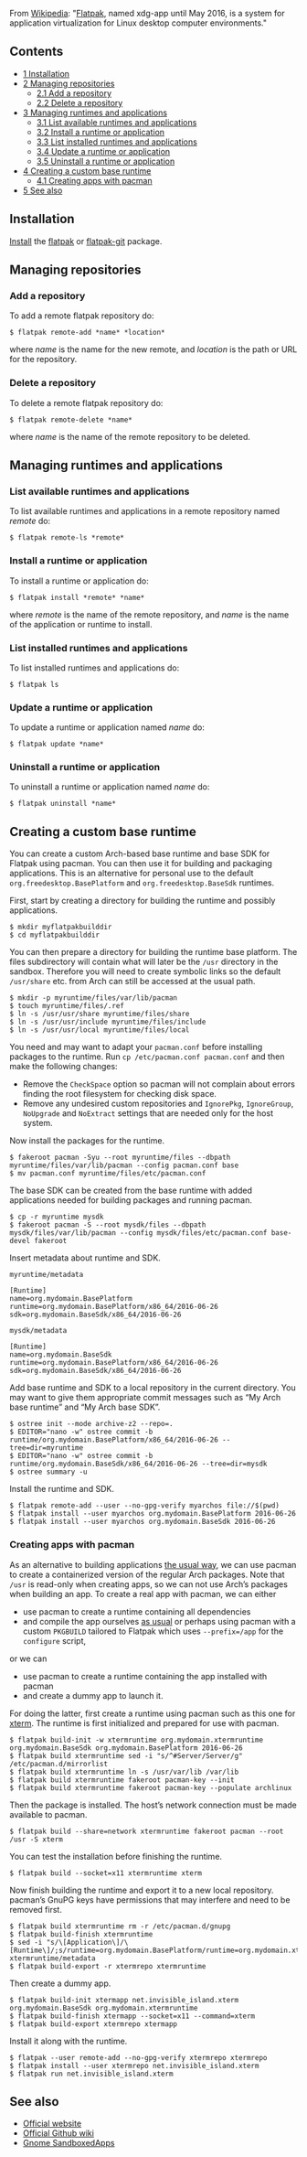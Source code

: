 From [Wikipedia](https://en.wikipedia.org/wiki/flatpak "wikipedia:flatpak"): "[Flatpak](http://flatpak.org), named xdg-app until May 2016, is a system for application virtualization for Linux desktop computer environments."

## Contents

*   [1 Installation](#Installation)
*   [2 Managing repositories](#Managing_repositories)
    *   [2.1 Add a repository](#Add_a_repository)
    *   [2.2 Delete a repository](#Delete_a_repository)
*   [3 Managing runtimes and applications](#Managing_runtimes_and_applications)
    *   [3.1 List available runtimes and applications](#List_available_runtimes_and_applications)
    *   [3.2 Install a runtime or application](#Install_a_runtime_or_application)
    *   [3.3 List installed runtimes and applications](#List_installed_runtimes_and_applications)
    *   [3.4 Update a runtime or application](#Update_a_runtime_or_application)
    *   [3.5 Uninstall a runtime or application](#Uninstall_a_runtime_or_application)
*   [4 Creating a custom base runtime](#Creating_a_custom_base_runtime)
    *   [4.1 Creating apps with pacman](#Creating_apps_with_pacman)
*   [5 See also](#See_also)

## Installation

[Install](/index.php/Install "Install") the [flatpak](https://www.archlinux.org/packages/?name=flatpak) or [flatpak-git](https://aur.archlinux.org/packages/flatpak-git/) package.

## Managing repositories

### Add a repository

To add a remote flatpak repository do:

```
$ flatpak remote-add *name* *location*

```

where *name* is the name for the new remote, and *location* is the path or URL for the repository.

### Delete a repository

To delete a remote flatpak repository do:

```
$ flatpak remote-delete *name*

```

where *name* is the name of the remote repository to be deleted.

## Managing runtimes and applications

### List available runtimes and applications

To list available runtimes and applications in a remote repository named *remote* do:

```
$ flatpak remote-ls *remote*

```

### Install a runtime or application

To install a runtime or application do:

```
$ flatpak install *remote* *name*

```

where *remote* is the name of the remote repository, and *name* is the name of the application or runtime to install.

### List installed runtimes and applications

To list installed runtimes and applications do:

```
$ flatpak ls

```

### Update a runtime or application

To update a runtime or application named *name* do:

```
$ flatpak update *name*

```

### Uninstall a runtime or application

To uninstall a runtime or application named *name* do:

```
$ flatpak uninstall *name*

```

## Creating a custom base runtime

You can create a custom Arch-based base runtime and base SDK for Flatpak using pacman. You can then use it for building and packaging applications. This is an alternative for personal use to the default `org.freedesktop.BasePlatform` and `org.freedesktop.BaseSdk` runtimes.

First, start by creating a directory for building the runtime and possibly applications.

```
$ mkdir myflatpakbuilddir
$ cd myflatpakbuilddir

```

You can then prepare a directory for building the runtime base platform. The files subdirectory will contain what will later be the `/usr` directory in the sandbox. Therefore you will need to create symbolic links so the default `/usr/share` etc. from Arch can still be accessed at the usual path.

```
$ mkdir -p myruntime/files/var/lib/pacman
$ touch myruntime/files/.ref
$ ln -s /usr/usr/share myruntime/files/share
$ ln -s /usr/usr/include myruntime/files/include
$ ln -s /usr/usr/local myruntime/files/local

```

You need and may want to adapt your `pacman.conf` before installing packages to the runtime. Run `cp /etc/pacman.conf pacman.conf` and then make the following changes:

*   Remove the `CheckSpace` option so pacman will not complain about errors finding the root filesystem for checking disk space.
*   Remove any undesired custom repositories and `IgnorePkg`, `IgnoreGroup`, `NoUpgrade` and `NoExtract` settings that are needed only for the host system.

Now install the packages for the runtime.

```
$ fakeroot pacman -Syu --root myruntime/files --dbpath myruntime/files/var/lib/pacman --config pacman.conf base
$ mv pacman.conf myruntime/files/etc/pacman.conf

```

The base SDK can be created from the base runtime with added applications needed for building packages and running pacman.

```
$ cp -r myruntime mysdk
$ fakeroot pacman -S --root mysdk/files --dbpath mysdk/files/var/lib/pacman --config mysdk/files/etc/pacman.conf base-devel fakeroot

```

Insert metadata about runtime and SDK.

 `myruntime/metadata` 
```
[Runtime]
name=org.mydomain.BasePlatform
runtime=org.mydomain.BasePlatform/x86_64/2016-06-26
sdk=org.mydomain.BaseSdk/x86_64/2016-06-26
```
 `mysdk/metadata` 
```
[Runtime]
name=org.mydomain.BaseSdk
runtime=org.mydomain.BasePlatform/x86_64/2016-06-26
sdk=org.mydomain.BaseSdk/x86_64/2016-06-26
```

Add base runtime and SDK to a local repository in the current directory. You may want to give them appropriate commit messages such as “My Arch base runtime” and “My Arch base SDK”.

```
$ ostree init --mode archive-z2 --repo=.
$ EDITOR="nano -w" ostree commit -b runtime/org.mydomain.BasePlatform/x86_64/2016-06-26 --tree=dir=myruntime
$ EDITOR="nano -w" ostree commit -b runtime/org.mydomain.BaseSdk/x86_64/2016-06-26 --tree=dir=mysdk
$ ostree summary -u

```

Install the runtime and SDK.

```
$ flatpak remote-add --user --no-gpg-verify myarchos file://$(pwd)
$ flatpak install --user myarchos org.mydomain.BasePlatform 2016-06-26
$ flatpak install --user myarchos org.mydomain.BaseSdk 2016-06-26

```

### Creating apps with pacman

As an alternative to building applications [the usual way](http://flatpak.org/developer.html), we can use pacman to create a containerized version of the regular Arch packages. Note that `/usr` is read-only when creating apps, so we can not use Arch’s packages when building an app. To create a real app with pacman, we can either

*   use pacman to create a runtime containing all dependencies
*   and compile the app ourselves [as usual](http://flatpak.org/developer.html) or perhaps using pacman with a custom `PKGBUILD` tailored to Flatpak which uses `--prefix=/app` for the `configure` script,

or we can

*   use pacman to create a runtime containing the app installed with pacman
*   and create a dummy app to launch it.

For doing the latter, first create a runtime using pacman such as this one for [xterm](https://www.archlinux.org/packages/?name=xterm). The runtime is first initialized and prepared for use with pacman.

```
$ flatpak build-init -w xtermruntime org.mydomain.xtermruntime org.mydomain.BaseSdk org.mydomain.BasePlatform 2016-06-26
$ flatpak build xtermruntime sed -i "s/^#Server/Server/g" /etc/pacman.d/mirrorlist
$ flatpak build xtermruntime ln -s /usr/var/lib /var/lib
$ flatpak build xtermruntime fakeroot pacman-key --init
$ flatpak build xtermruntime fakeroot pacman-key --populate archlinux

```

Then the package is installed. The host’s network connection must be made available to pacman.

```
$ flatpak build --share=network xtermruntime fakeroot pacman --root /usr -S xterm

```

You can test the installation before finishing the runtime.

```
$ flatpak build --socket=x11 xtermruntime xterm

```

Now finish building the runtime and export it to a new local repository. pacman’s GnuPG keys have permissions that may interfere and need to be removed first.

```
$ flatpak build xtermruntime rm -r /etc/pacman.d/gnupg
$ flatpak build-finish xtermruntime
$ sed -i "s/\[Application\]/\[Runtime\]/;s/runtime=org.mydomain.BasePlatform/runtime=org.mydomain.xtermruntime/" xtermruntime/metadata
$ flatpak build-export -r xtermrepo xtermruntime

```

Then create a dummy app.

```
$ flatpak build-init xtermapp net.invisible_island.xterm org.mydomain.BaseSdk org.mydomain.xtermruntime
$ flatpak build-finish xtermapp --socket=x11 --command=xterm
$ flatpak build-export xtermrepo xtermapp

```

Install it along with the runtime.

```
$ flatpak --user remote-add --no-gpg-verify xtermrepo xtermrepo
$ flatpak install --user xtermrepo net.invisible_island.xterm
$ flatpak run net.invisible_island.xterm

```

## See also

*   [Official website](http://flatpak.org)
*   [Official Github wiki](https://github.com/flatpak/flatpak/wiki)
*   [Gnome SandboxedApps](https://wiki.gnome.org/Projects/SandboxedApps)